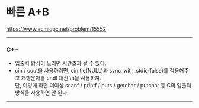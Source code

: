 # 빠른 A+B

https://www.acmicpc.net/problem/15552

<hr> 

### C++
- 입출력 방식이 느리면 시간초과 될 수 있다.
- cin / cout을 사용하려면, cin.tie(NULL)과 sync_with_stdio(false)를 적용해주고 개행문자를 endl 대신 \n을 사용하자. <br> 단, 이렇게 하면 더이상 scanf / printf / puts / getchar / putchar 등 C의 입출력 방식을 사용하면 안 된다.

<hr>
